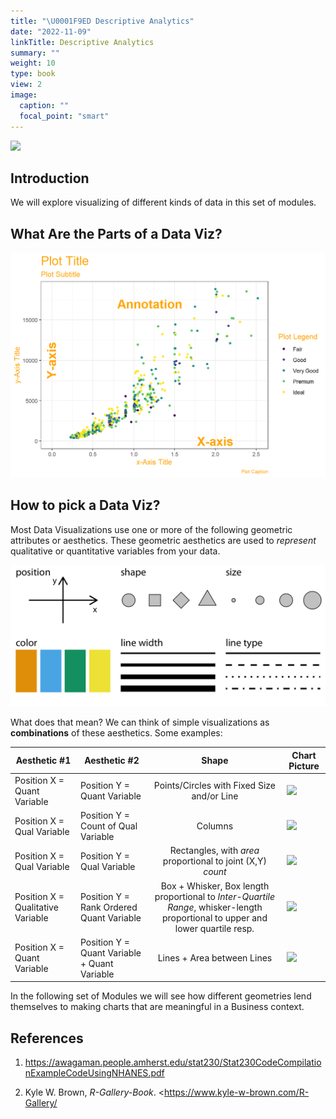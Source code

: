 ```yaml
---
title: "\U0001F9ED Descriptive Analytics"
date: "2022-11-09"
linkTitle: Descriptive Analytics
summary: ""
weight: 10
type: book
view: 2
image:
  caption: ""
  focal_point: "smart"
---
```


![](featured.jpg)

## Introduction

We will explore visualizing of different kinds of data in this set of modules.

## What Are the Parts of a Data Viz?

![Common Data Viz Aesthetic Geometries](images/data-viz.png)

## How to pick a Data Viz?

Most Data Visualizations use one or more of the following geometric attributes or aesthetics. These geometric aesthetics are used to *represent* qualitative or quantitative variables from your data.

![Common Data Viz Aesthetics](images/common-aesthetics-1.png)

What does that mean? We can think of simple visualizations as **combinations** of these aesthetics. Some examples:

| Aesthetic #1                      | Aesthetic #2                                 |                                                              Shape                                                              | Chart Picture                                                                                                                                      |
|--------------|--------------|:-------------------:|-------------------------|
| Position X = Quant Variable       | Position Y = Quant Variable                  |                                           Points/Circles with Fixed Size and/or Line                                            | <img src="https://img.icons8.com/ios-filled/100/000000/scatter-plot.png"/>                                                                         |
| Position X = Qual Variable        | Position Y = Count of Qual Variable          |                                                             Columns                                                             | <img src="https://img.icons8.com/material/100/000000/futures--v1.png"/>                                                                            |
| Position X = Qual Variable        | Position Y = Qual Variable                   |                                   Rectangles, with *area* proportional to joint (X,Y) *count*                                   | <img src="https://img.icons8.com/windows/100/000000/modern-art.png"/>                                                                              |
| Position X = Qualitative Variable | Position Y = Rank Ordered Quant Variable     | Box + Whisker, Box length proportional to *Inter-Quartile Range*, whisker-length proportional to upper and lower quartile resp. | <img src="https://img.icons8.com/external-icongeek26-glyph-icongeek26/100/000000/external-plot-data-analytics-icongeek26-glyph-icongeek26-1.png"/> |
| Position X = Quant Variable       | Position Y = Quant Variable + Quant Variable |                                                   Lines + Area between Lines                                                    | <img src="https://img.icons8.com/ios-filled/100/000000/area-chart.png"/>                                                                           |

In the following set of Modules we will see how different geometries lend themselves to making charts that are meaningful in a Business context.

## References

1.  <https://awagaman.people.amherst.edu/stat230/Stat230CodeCompilationExampleCodeUsingNHANES.pdf>

1. Kyle W. Brown, *R-Gallery-Book*. <https://www.kyle-w-brown.com/R-Gallery/


